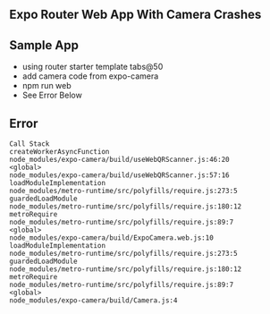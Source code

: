 Expo Router Web App With Camera Crashes
-

## Sample App
- using router starter template tabs@50
- add camera code from expo-camera
- npm run web
- See Error Below

## Error
```
Call Stack
createWorkerAsyncFunction
node_modules/expo-camera/build/useWebQRScanner.js:46:20
<global>
node_modules/expo-camera/build/useWebQRScanner.js:57:16
loadModuleImplementation
node_modules/metro-runtime/src/polyfills/require.js:273:5
guardedLoadModule
node_modules/metro-runtime/src/polyfills/require.js:180:12
metroRequire
node_modules/metro-runtime/src/polyfills/require.js:89:7
<global>
node_modules/expo-camera/build/ExpoCamera.web.js:10
loadModuleImplementation
node_modules/metro-runtime/src/polyfills/require.js:273:5
guardedLoadModule
node_modules/metro-runtime/src/polyfills/require.js:180:12
metroRequire
node_modules/metro-runtime/src/polyfills/require.js:89:7
<global>
node_modules/expo-camera/build/Camera.js:4
```